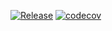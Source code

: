 [![Release](https://github.com/kneu-messenger-pigeon/secondary-db-watcher/actions/workflows/release.yaml/badge.svg)](https://github.com/kneu-messenger-pigeon/secondary-db-watcher/actions/workflows/release.yaml)
[![codecov](https://codecov.io/gh/kneu-messenger-pigeon/secondary-db-watcher/branch/main/graph/badge.svg?token=HYI5IYUXND)](https://codecov.io/gh/kneu-messenger-pigeon/secondary-db-watcher)
